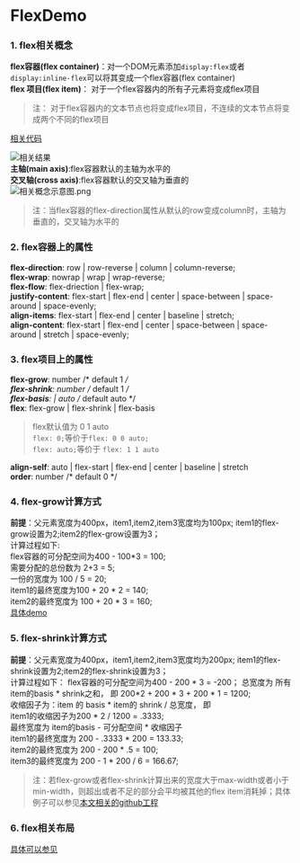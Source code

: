# FlexDemo
### 1. flex相关概念
**flex容器(flex container)**：对一个DOM元素添加```display:flex```或者```display:inline-flex```可以将其变成一个flex容器(flex container)  
**flex 项目(flex item)**： 对于一个flex容器内的所有子元素将变成flex项目  
>注： 对于flex容器内的文本节点也将变成flex项目，不连续的文本节点将变成两个不同的flex项目  
  
[相关代码]((https://github.com/zhangjing28/FlexDemo/blob/master/page/flexWithText.html) )  

![相关结果](https://upload-images.jianshu.io/upload_images/12275615-6ffaa5b0cf20032d.png?imageMogr2/auto-orient/strip%7CimageView2/2/w/1240)  
**主轴(main axis)**:flex容器默认的主轴为水平的  
**交叉轴(cross axis)**:flex容器默认的交叉轴为垂直的  
![相关概念示意图.png](https://upload-images.jianshu.io/upload_images/12275615-187a7930c0f5580b.png?imageMogr2/auto-orient/strip%7CimageView2/2/w/1240)  
>注：当flex容器的flex-direction属性从默认的row变成column时，主轴为垂直的，交叉轴为水平的  
### 2. flex容器上的属性  
**flex-direction**: row | row-reverse | column | column-reverse;  
**flex-wrap**: nowrap | wrap | wrap-reverse;  
**flex-flow**: flex-driection | flex-wrap;  
**justify-content**: flex-start | flex-end | center | space-between | space-around | space-evenly;  
**align-items**: flex-start | flex-end | center | baseline | stretch;  
**align-content**: flex-start | flex-end | center | space-between | space-around | stretch | space-evenly;  
### 3. flex项目上的属性  
**flex-grow**: number /* default 1 */  
**flex-shrink**: number /* default 1 */  
**flex-basis**: <length> | auto /* default auto */  
**flex**: flex-grow | flex-shrink | flex-basis  
> flex默认值为 0 1 auto  
```flex: 0;```等价于```flex: 0 0 auto;```  
```flex: auto;```等价于 ```flex: 1 1 auto```  
  
**align-self**: auto | flex-start | flex-end | center | baseline | stretch  
**order**: number /*  default  0 */  
### 4. flex-grow计算方式  
**前提**：父元素宽度为400px，item1,item2,item3宽度均为100px; item1的flex-grow设置为2;item2的flex-grow设置为3；  
计算过程如下:  
flex容器的可分配空间为400 - 100*3 = 100;  
需要分配的总份数为 2+3 = 5;  
一份的宽度为 100 / 5 = 20;  
item1的最终宽度为100 + 20 * 2 = 140;  
item2的最终宽度为 100 + 20 * 3 = 160;   
[具体demo]()  
### 5. flex-shrink计算方式  
**前提**：父元素宽度为400px，item1,item2,item3宽度均为200px; item1的flex-shrink设置为2;item2的flex-shrink设置为3；  
计算过程如下：
flex容器的可分配空间为400 - 200 * 3 = -200；
总宽度为 所有item的basis * shrink之和，  即
200*2 + 200 * 3 + 200 * 1 = 1200;  
收缩因子为：item 的 basis * item的 shrink / 总宽度，  即  
item1的收缩因子为200 * 2 / 1200 = .3333;  
最终宽度为 item的basis - 可分配空间 * 收缩因子    
item1的最终宽度为 200 - .3333 * 200 = 133.33;  
item2的最终宽度为 200 -  200 * .5 = 100;   
item3的最终宽度为 200 - 1 * 200 / 6 = 166.67;  

> 注：若flex-grow或者flex-shrink计算出来的宽度大于max-width或者小于min-width，则超出或者不足的部分会平均被其他的flex item消耗掉；具体例子可以参见[本文相关的github工程](https://github.com/zhangjing28/FlexDemo)    

### 6. flex相关布局 
[具体可以参见](https://github.com/zhangjing28/FlexDemo/tree/master/layoutPage)
